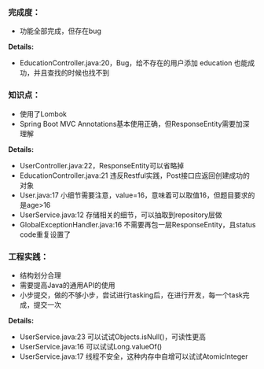 ### 完成度：
* 功能全部完成，但存在bug

__Details:__
- EducationController.java:20，Bug，给不存在的用户添加 education 也能成功，并且查找的时候也找不到


### 知识点：
* 使用了Lombok
* Spring Boot MVC Annotations基本使用正确，但ResponseEntity需要加深理解

__Details:__
- UserController.java:22，ResponseEntity可以省略掉
- EducationController.java:21 违反Restful实践，Post接口应返回创建成功的对象
- User.java:17 小细节需要注意，value=16，意味着可以取值16，但题目要求的是age>16
- UserService.java:12 存储相关的细节，可以抽取到repository层做
- GlobalExceptionHandler.java:16 不需要再包一层ResponseEntity，且status code重复设置了

### 工程实践：
* 结构划分合理
* 需要提高Java的通用API的使用
* 小步提交，做的不够小步，尝试进行tasking后，在进行开发，每一个task完成，提交一次

__Details:__
- UserService.java:23 可以试试Objects.isNull()，可读性更高
- UserService.java:16 可以试试Long.valueOf() 
- UserService.java:17 线程不安全，这种内存中自增可以试试AtomicInteger




